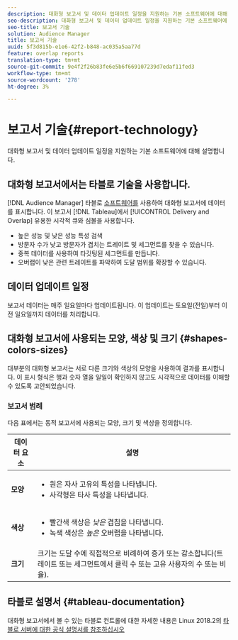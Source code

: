 ```yaml
---
description: 대화형 보고서 및 데이터 업데이트 일정을 지원하는 기본 소프트웨어에 대해 설명합니다.
seo-description: 대화형 보고서 및 데이터 업데이트 일정을 지원하는 기본 소프트웨어에 대해 설명합니다.
seo-title: 보고서 기술
solution: Audience Manager
title: 보고서 기술
uuid: 5f3d815b-e1e6-42f2-b848-ac035a5aa77d
feature: overlap reports
translation-type: tm+mt
source-git-commit: 9e4f2f26b83fe6e5b6f669107239d7edaf11fed3
workflow-type: tm+mt
source-wordcount: '278'
ht-degree: 3%

---
```



# 보고서 기술{#report-technology}

대화형 보고서 및 데이터 업데이트 일정을 지원하는 기본 소프트웨어에 대해 설명합니다.

<!-- 

c_report_technology.xml

 -->

## 대화형 보고서에서는 타블로 기술을 사용합니다.

[!DNL Audience Manager] 타블로 [소프트웨어를](https://www.tableausoftware.com/) 사용하여 대화형 보고서에 데이터를 표시합니다. 이 보고서 [!DNL Tableau]에서 [!UICONTROL Delivery and Overlap] 유용한 시각적 큐와 심볼을 사용합니다.

* 높은 성능 및 낮은 성능 특성 검색
* 방문자 수가 낮고 방문자가 겹치는 트레이트 및 세그먼트를 찾을 수 있습니다.
* 중복 데이터를 사용하여 타깃팅된 세그먼트를 만듭니다.
* 오버랩이 낮은 관련 트레이트를 파악하여 도달 범위를 확장할 수 있습니다.

## 데이터 업데이트 일정

보고서 데이터는 매주 일요일마다 업데이트됩니다. 이 업데이트는 토요일(전일)부터 이전 일요일까지 데이터를 처리합니다.

## 대화형 보고서에 사용되는 모양, 색상 및 크기 {#shapes-colors-sizes}

대부분의 대화형 보고서는 서로 다른 크기와 색상의 모양을 사용하여 결과를 표시합니다. 이 표시 형식은 행과 숫자 열을 일일이 확인하지 않고도 시각적으로 데이터를 이해할 수 있도록 고안되었습니다.

<!-- 

r_legend.xml

 -->

### 보고서 범례

다음 표에서는 동적 보고서에 사용되는 모양, 크기 및 색상을 정의합니다.

<table id="table_EC180A96E3784FC6B81FCFB546C4A3FA"> 
 <thead> 
  <tr> 
   <th colname="col1" class="entry"> 데이터 요소 </th> 
   <th colname="col2" class="entry"> 설명 </th> 
  </tr> 
 </thead>
 <tbody> 
  <tr> 
   <td colname="col1"> <b>모양</b> </td> 
   <td colname="col2"> 
    <ul id="ul_076773ABD0BB4CE6834ACFA8B3D6AC2E"> 
     <li id="li_BBAB37A6EC1549B48C0E4D3BFAF7062C">원은 자사 고유의 특성을 나타냅니다. </li> 
     <li id="li_371331AE984A4A999CE0596EA13987E0">사각형은 타사 특성을 나타냅니다. </li> 
    </ul> </td> 
  </tr> 
  <tr> 
   <td colname="col1"> <b>색상</b> </td> 
   <td colname="col2"> 
    <ul id="ul_F5D243297F0C4E5A8EDCBD28A548869E"> 
     <li id="li_332EB873A35440E6BB6093E36A0FAC3D">빨간색 색상은 <i>낮은</i> 겹침을 나타냅니다. </li> 
     <li id="li_29DFDB1218DF4069B5DCFF841D48EF56">녹색 색상은 <i>높은</i> 오버랩을 나타냅니다. </li> 
    </ul> </td> 
  </tr> 
  <tr> 
   <td colname="col1"> <b>크기</b> </td> 
   <td colname="col2"> 크기는 도달 수에 직접적으로 비례하여 증가 또는 감소합니다(트레이트 또는 세그먼트에서 클릭 수 또는 고유 사용자의 수 또는 비율). </td> 
  </tr> 
 </tbody> 
</table>

## 타블로 설명서 {#tableau-documentation}

대화형 보고서에서 볼 수 있는 타블로 컨트롤에 대한 자세한 내용은 Linux 2018.2의 [타블로 서버에 대한 공식 설명서를 참조하십시오](https://help.tableau.com/v2018.2/server-linux/en-us/get_started_server.htm)